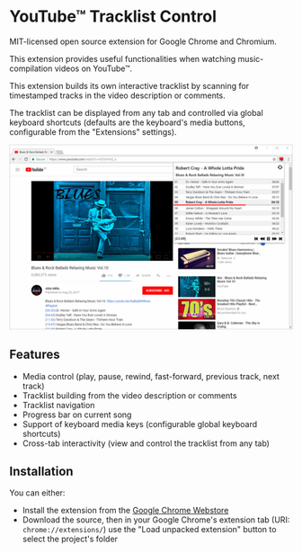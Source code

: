 # YouTube™ Tracklist Control
MIT-licensed open source extension for Google Chrome and Chromium.  

This extension provides useful functionalities when watching music-compilation videos on YouTube™.  

This extension builds its own interactive tracklist by scanning for timestamped tracks in the video description or comments.  

The tracklist can be displayed from any tab and controlled via global keyboard shortcuts (defaults are the keyboard's media buttons, configurable from the "Extensions" settings).

![Screenshot](img/screenshot.png)

## Features
- Media control (play, pause, rewind, fast-forward, previous track, next track)
- Tracklist building from the video description or comments
- Tracklist navigation
- Progress bar on current song
- Support of keyboard media keys (configurable global keyboard shortcuts)
- Cross-tab interactivity (view and control the tracklist from any tab)

## Installation
You can either:
- Install the extension from the [Google Chrome Webstore](https://chrome.google.com/webstore/detail/youtube-compilation-helpe/acdincmjdbdcndnidcmajippglnbplhk/related?hl=fr)
- Download the source, then in your Google Chrome's extension tab (URI: `chrome://extensions/`) use the "Load unpacked extension" button to select the project's folder
